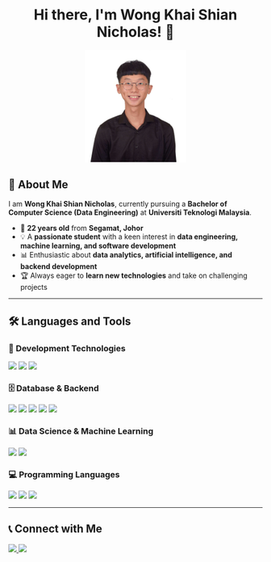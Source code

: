 <h1 align="center">Hi there, I'm Wong Khai Shian Nicholas! 👋</h1>

<p align="center">
  <img src="https://github.com/nicholas0377/HPDPSEC02/blob/main/2425/student/nicholas0377/rsz_1dsc_0711.jpg?raw=true" width="200" alt="Wong Khai Shian Nicholas">
</p>

## 🚀 About Me
I am **Wong Khai Shian Nicholas**, currently pursuing a **Bachelor of Computer Science (Data Engineering)** at **Universiti Teknologi Malaysia**.  

- 🎂 **22 years old** from **Segamat, Johor**  
- 💡 A **passionate student** with a keen interest in **data engineering, machine learning, and software development**  
- 📊 Enthusiastic about **data analytics, artificial intelligence, and backend development**  
- 🏆 Always eager to **learn new technologies** and take on challenging projects  

---

## 🛠️ Languages and Tools  

### 🚀 Development Technologies
<p>
  <img src="https://img.shields.io/badge/Flutter-02569B?style=for-the-badge&logo=flutter&logoColor=white" />
  <img src="https://img.shields.io/badge/HTML5-E34F26?style=for-the-badge&logo=html5&logoColor=white" />
  <img src="https://img.shields.io/badge/CSS3-1572B6?style=for-the-badge&logo=css3&logoColor=white" />
</p>

### 🗄️ Database & Backend
<p>
  <img src="https://img.shields.io/badge/MySQL-4479A1?style=for-the-badge&logo=mysql&logoColor=white" />
  <img src="https://img.shields.io/badge/Node.js-339933?style=for-the-badge&logo=node.js&logoColor=white" />
  <img src="https://img.shields.io/badge/Next.js-000000?style=for-the-badge&logo=next.js&logoColor=white" />
  <img src="https://img.shields.io/badge/PHP-777BB4?style=for-the-badge&logo=php&logoColor=white" />
  <img src="https://img.shields.io/badge/SAP_HANA-009FDA?style=for-the-badge&logo=sap&logoColor=white" />
</p>

### 📊 Data Science & Machine Learning
<p>
  <img src="https://img.shields.io/badge/Data_Mining-FF6F00?style=for-the-badge&logo=data&logoColor=white" />
  <img src="https://img.shields.io/badge/Machine_Learning-FFDE57?style=for-the-badge&logo=machinelearning&logoColor=black" />
</p>

### 💻 Programming Languages
<p>
  <img src="https://img.shields.io/badge/Java-007396?style=for-the-badge&logo=java&logoColor=white" />
  <img src="https://img.shields.io/badge/C++-00599C?style=for-the-badge&logo=cplusplus&logoColor=white" />
  <img src="https://img.shields.io/badge/Python-3776AB?style=for-the-badge&logo=python&logoColor=white" />
</p>

---

## 📞 Connect with Me  

<p>
  <a href="www.linkedin.com/in/nicholaswkshian">
    <img src="https://img.shields.io/badge/LinkedIn-0A66C2?style=for-the-badge&logo=linkedin&logoColor=white" />
  </a>
  <a href="https://www.instagram.com/nicholaswkshian/">
    <img src="https://img.shields.io/badge/Instagram-E4405F?style=for-the-badge&logo=instagram&logoColor=white" />
  </a>
</p>
